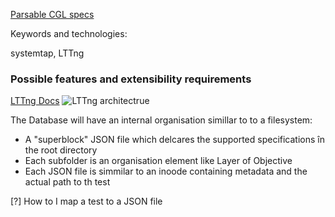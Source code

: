 [Parsable CGL specs](https://wiki.linuxfoundation.org/en/Carrier_Grade_Linux/CGL_Requirements)

Keywords and technologies:

systemtap, LTTng

### Possible features and extensibility requirements

[LTTng Docs](http://lttng.org/docs/v2.9/#doc-what-is-tracing)
![LTTng architectrue](https://static.lwn.net/images/2012/lttng-overview.png)

The Database will have an internal organisation simillar to to a filesystem:
+ A "superblock" JSON file which delcares the supported specifications în the root directory
+ Each subfolder is an organisation element like Layer of Objective
+ Each JSON file is simmilar to an inoode containing metadata and the actual path to th test



[?] How to I map a test to a JSON file
